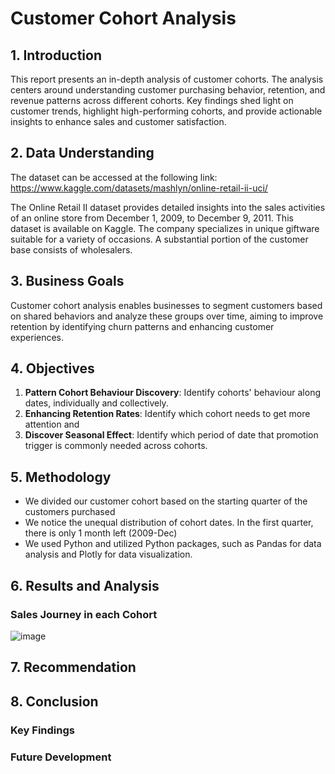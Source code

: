 # Customer Cohort Analysis

## 1. Introduction
This report presents an in-depth analysis of customer cohorts. The analysis centers around understanding customer purchasing behavior, retention, and revenue patterns across different cohorts. Key findings shed light on customer trends, highlight high-performing cohorts, and provide actionable insights to enhance sales and customer satisfaction.

## 2. Data Understanding
The dataset can be accessed at the following link: https://www.kaggle.com/datasets/mashlyn/online-retail-ii-uci/

The Online Retail II dataset provides detailed insights into the sales activities of an online store from December 1, 2009, to December 9, 2011. This dataset is available on Kaggle. The company specializes in unique giftware suitable for a variety of occasions. A substantial portion of the customer base consists of wholesalers. 

## 3. Business Goals
Customer cohort analysis enables businesses to segment customers based on shared behaviors and analyze these groups over time, aiming to improve retention by identifying churn patterns and enhancing customer experiences.

## 4. Objectives
1. **Pattern Cohort Behaviour Discovery**: Identify cohorts' behaviour along dates, individually and collectively.
2. **Enhancing Retention Rates**: Identify which cohort needs to get more attention and 
3. **Discover Seasonal Effect**: Identify which period of date that promotion trigger is commonly needed across cohorts.

## 

## 5. Methodology
- We divided our customer cohort based on the starting quarter of the customers purchased
- We notice the unequal distribution of cohort dates. In the first quarter, there is only 1 month left (2009-Dec)
- We used Python and utilized Python packages, such as Pandas for data analysis and Plotly for data visualization.

## 6. Results and Analysis
### Sales Journey in each Cohort
![image](https://github.com/Agungvpzz/Customer-Cohort-Analysis/assets/48642326/12fd57d5-f551-45c0-bd60-ef9b46963a26)



## 7. Recommendation

## 8. Conclusion

### Key Findings

### Future Development


